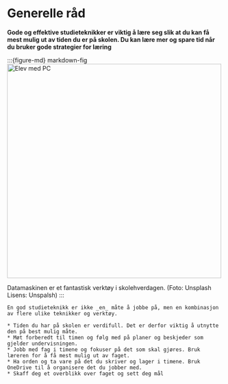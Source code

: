 
# Generelle råd
 **Gode og effektive studieteknikker er viktig å lære seg slik at du kan få mest mulig ut av tiden du er på skolen. Du kan lære mer og spare tid når du bruker gode strategier for læring**

:::{figure-md} markdown-fig
<img src="./media/studieteknikk.jpeg" alt="Elev med PC" width="500px">

Datamaskinen er et fantastisk verktøy i skolehverdagen. (Foto: Unsplash Lisens: Unspalsh)
:::


```{admonition} Noen tips
En god studieteknikk er ikke _en_ måte å jobbe på, men en kombinasjon av flere ulike teknikker og verktøy.

* Tiden du har på skolen er verdifull. Det er derfor viktig å utnytte den på best mulig måte.
* Møt forberedt til timen og følg med på planer og beskjeder som gjelder undervisningen.
* Jobb med fag i timene og fokuser på det som skal gjøres. Bruk læreren for å få mest mulig ut av faget.
* Ha orden og ta vare på det du skriver og lager i timene. Bruk OneDrive til å organisere det du jobber med.
* Skaff deg et overblikk over faget og sett deg mål

```



